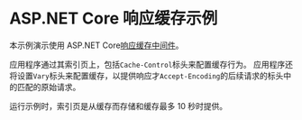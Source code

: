 # <a name="aspnet-core-response-caching-sample"></a>ASP.NET Core 响应缓存示例

本示例演示使用 ASP.NET Core[响应缓存中间件](https://docs.microsoft.com/aspnet/core/performance/caching/middleware)。

应用程序通过其索引页上，包括`Cache-Control`标头来配置缓存行为。 应用程序还将设置`Vary`标头来配置缓存，以提供响应才`Accept-Encoding`的后续请求的标头中的匹配的原始请求。

运行示例时，索引页是从缓存而存储和缓存最多 10 秒时提供。

